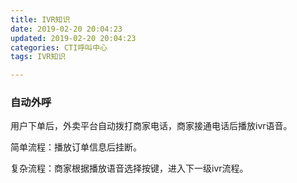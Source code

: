 ```yaml
---
title: IVR知识
date: 2019-02-20 20:04:23
updated: 2019-02-20 20:04:23
categories: CTI呼叫中心
tags: IVR知识

---
```


### 自动外呼

用户下单后，外卖平台自动拨打商家电话，商家接通电话后播放ivr语音。

简单流程：播放订单信息后挂断。

复杂流程：商家根据播放语音选择按键，进入下一级ivr流程。

<!--more-->
